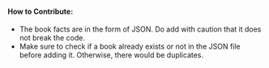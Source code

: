 #### How to Contribute:
- The book facts are in the form of JSON. Do add with caution that it does not break the code.
- Make sure to check if a book already exists or not in the JSON file before adding it. Otherwise, there would be duplicates.